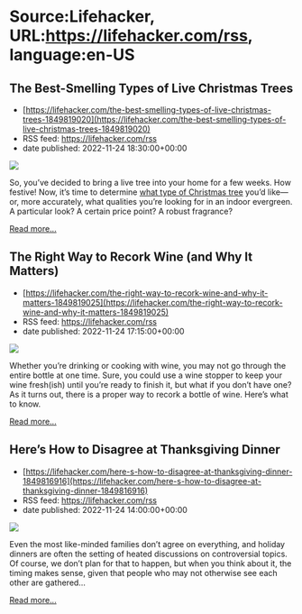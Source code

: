 # Source:Lifehacker, URL:https://lifehacker.com/rss, language:en-US

## The Best-Smelling Types of Live Christmas Trees
 - [https://lifehacker.com/the-best-smelling-types-of-live-christmas-trees-1849819020](https://lifehacker.com/the-best-smelling-types-of-live-christmas-trees-1849819020)
 - RSS feed: https://lifehacker.com/rss
 - date published: 2022-11-24 18:30:00+00:00

<img src="https://i.kinja-img.com/gawker-media/image/upload/s--tIR5XOpu--/c_fit,fl_progressive,q_80,w_636/088e4682f8de68f62f44f3d79786f9e8.jpg" /><p>So, you’ve decided to bring a live tree into your home for a few weeks. How festive! Now, it’s time to determine <a href="https://lifehacker.com/this-is-how-you-choose-the-perfect-christmas-tree-1848138846">what type of Christmas tree</a> you’d like—or, more accurately, what qualities you’re looking for in an indoor evergreen. A particular look? A certain price point? A robust fragrance?</p><p><a href="https://lifehacker.com/the-best-smelling-types-of-live-christmas-trees-1849819020">Read more...</a></p>

## The Right Way to Recork Wine (and Why It Matters)
 - [https://lifehacker.com/the-right-way-to-recork-wine-and-why-it-matters-1849819025](https://lifehacker.com/the-right-way-to-recork-wine-and-why-it-matters-1849819025)
 - RSS feed: https://lifehacker.com/rss
 - date published: 2022-11-24 17:15:00+00:00

<img src="https://i.kinja-img.com/gawker-media/image/upload/s--mdubGwX5--/c_fit,fl_progressive,q_80,w_636/ad93af74bc2aea1c6deee144fbff9e87.jpg" /><p>Whether you’re drinking or cooking with wine, you may not go through the entire bottle at one time. Sure, you could use a wine stopper to keep your wine fresh(ish) until you’re ready to finish it, but what if you don’t have one? As it turns out, there is a proper way to recork a bottle of wine. Here’s what to know.</p><p><a href="https://lifehacker.com/the-right-way-to-recork-wine-and-why-it-matters-1849819025">Read more...</a></p>

## Here’s How to Disagree at Thanksgiving Dinner
 - [https://lifehacker.com/here-s-how-to-disagree-at-thanksgiving-dinner-1849816916](https://lifehacker.com/here-s-how-to-disagree-at-thanksgiving-dinner-1849816916)
 - RSS feed: https://lifehacker.com/rss
 - date published: 2022-11-24 14:00:00+00:00

<img src="https://i.kinja-img.com/gawker-media/image/upload/s--Vr7FK1Hn--/c_fit,fl_progressive,q_80,w_636/3b0c74333e80ad172bd132349c739832.jpg" /><p>Even the most like-minded families don’t agree on everything, and holiday dinners are often the setting of heated discussions on controversial topics. Of course, we don’t plan for that to happen, but when you think about it, the timing makes sense, given that  people who may not otherwise see each other are gathered…</p><p><a href="https://lifehacker.com/here-s-how-to-disagree-at-thanksgiving-dinner-1849816916">Read more...</a></p>

